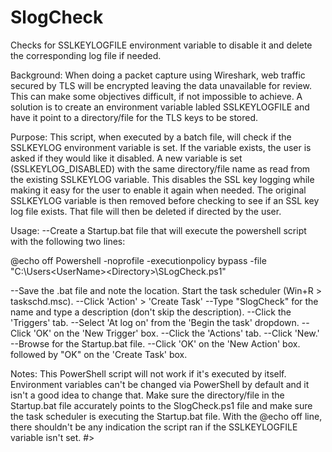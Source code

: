 # SlogCheck
Checks for SSLKEYLOGFILE environment variable to disable it and delete the corresponding log file if needed.


Background: When doing a packet capture using Wireshark, web traffic secured by TLS will be encrypted leaving the
data unavailable for review. This can make some objectives difficult, if not impossible to achieve. A solution is
to create an environment variable labled SSLKEYLOGFILE and have it point to a directory/file for the TLS keys to
be stored.

Purpose: This script, when executed by a batch file, will check if the SSLKEYLOG environment variable is set. If
the variable exists, the user is asked if they would like it disabled. A new variable is set (SSLKEYLOG_DISABLED)
with the same directory/file name as read from the existing SSLKEYLOG variable. This disables the SSL key logging
while making it easy for the user to enable it again when needed. The original SSLKEYLOG variable is then removed
before checking to see if an SSL key log file exists. That file will then be deleted if directed by the user.

Usage:
--Create a Startup.bat file that will execute the powershell script with the following two lines:

@echo off
Powershell -noprofile -executionpolicy bypass -file "C:\Users\<UserName>\<Directory>\SLogCheck.ps1"

--Save the .bat file and note the location. Start the task scheduler (Win+R > taskschd.msc).
--Click 'Action' > 'Create Task'
--Type "SlogCheck" for the name and type a description (don't skip the description).
--Click the 'Triggers' tab.
--Select 'At log on' from the 'Begin the task' dropdown.
--Click 'OK' on the 'New Trigger' box.
--Click the 'Actions' tab.
--Click 'New.'
--Browse for the Startup.bat file.
--Click 'OK' on the 'New Action' box. followed by "OK" on the 'Create Task' box.


Notes: This PowerShell script will not work if it's executed by itself. Environment variables can't be changed
via PowerShell by default and it isn't a good idea to change that. Make sure the directory/file in the Startup.bat
file accurately points to the SlogCheck.ps1 file and make sure the task scheduler is executing the Startup.bat
file. With the @echo off line, there shouldn't be any indication the script ran if the SSLKEYLOGFILE variable isn't
set.
#>

